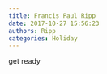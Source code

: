 ```yaml
---
title: Francis Paul Ripp
date: 2017-10-27 15:56:23
authors: Ripp
categories: Holiday
---
```


 get ready
